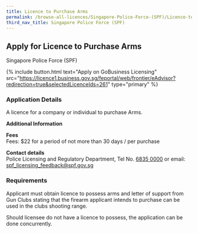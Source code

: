 ```yaml
---
title: Licence to Purchase Arms
permalink: /browse-all-licences/Singapore-Police-Force-(SPF)/Licence-to-Purchase-Arms
third_nav_title: Singapore Police Force (SPF)
---
```


## Apply for Licence to Purchase Arms

Singapore Police Force (SPF)

{% include button.html text="Apply on GoBusiness Licensing" src="https://licence1.business.gov.sg/feportal/web/frontier/eAdvisor?redirection=true&selectedLicenceIds=261" type="primary" %}

<H3>Application Details</H3>

<p>A licence for a company or individual to purchase Arms.</p>

<strong>Additional Information</strong>

<p><strong>Fees</strong><br>
Fees: $22 for a period of not more than 30 days / per purchase
</p>

<p><strong>Contact details</strong><br>Police Licensing and Regulatory Department, Tel No. <a href="tel:6835 0000">6835 0000</a> or email: <a href="mailto:spf_licensing_feedback@spf.gov.sg">spf_licensing_feedback@spf.gov.sg</a></p>


<H3>Requirements</H3>

<p>Applicant must obtain licence to possess arms and letter of support from Gun Clubs stating that the firearm applicant intends to purchase can be used in the clubs shooting range.</p>
<p>Should licensee do not have a licence to possess, the application can be done concurrently.</p>

